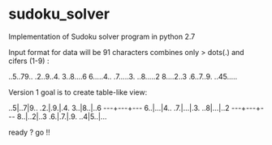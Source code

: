 # sudoku_solver
Implementation of Sudoku solver program in python 2.7

Input format for data will be 91 characters combines only > dots(.) and cifers (1-9) :

..5..79.. .2..9..4. 3..8....6 6.....4.. .7.....3. ..8.....2 8....2..3 .6..7..9. ..45.....

Version 1 goal is to create table-like view:

..5|..7|9..
.2.|.9.|.4.
3..|8..|..6
---+---+---
6..|...|4..
.7.|...|.3.
..8|...|..2
---+---+---
8..|..2|..3
.6.|.7.|.9.
..4|5..|...

ready ? go !!
